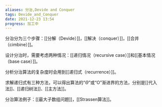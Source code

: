 ```yaml
---
aliases: 分治,Devide and Conquer
tags: Devide_and_Conquer
date: 2021-12-23 13:54
progress: 加工中
---
```




分治分为三个步骤：[[分解（Devide）]]，[[解决（conquer）]]，[[合并（cimbine）]]。

设计分治时，需要考虑两种情况：[[递归情况（recursive case）]]和[[基本情况（base case）]]。

分析分治算法的复杂度时会用到[[递归式（recurrence）]]。

求解递归式有三种方法，可以得出算法的“$\Theta$”或“O”渐进界的方法，分别是[[代入法]]、[[递归树法]]、[[主方法]]。

分治算法例子：[[最大子数组问题]]，[[Strassen算法]]。
